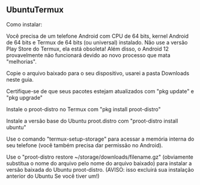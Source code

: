 ## UbuntuTermux

Como instalar:

Você precisa de um telefone Android com CPU de 64 bits, kernel Android de 64 bits e Termux de 64 bits (ou universal) instalado. Não use a versão Play Store do Termux, ela está obsoleta! Além disso, o Android 12 provavelmente não funcionará devido ao novo processo que mata "melhorias".

Copie o arquivo baixado para o seu dispositivo, usarei a pasta Downloads neste guia.

Certifique-se de que seus pacotes estejam atualizados com "pkg update" e "pkg upgrade"

Instale o proot-distro no Termux com "pkg install proot-distro"

Instale a versão base do Ubuntu proot.distro com "proot-distro install ubuntu"

Use o comando "termux-setup-storage" para acessar a memória interna do seu telefone (você também precisa dar permissão no Android).

Use o "proot-distro restore ~/storage/downloads/filename.gz" (obviamente substitua o nome do arquivo pelo nome do arquivo baixado) para instalar a versão baixada do Ubuntu proot-distro. (AVISO: isso excluirá sua instalação anterior do Ubuntu Se você tiver um!)
